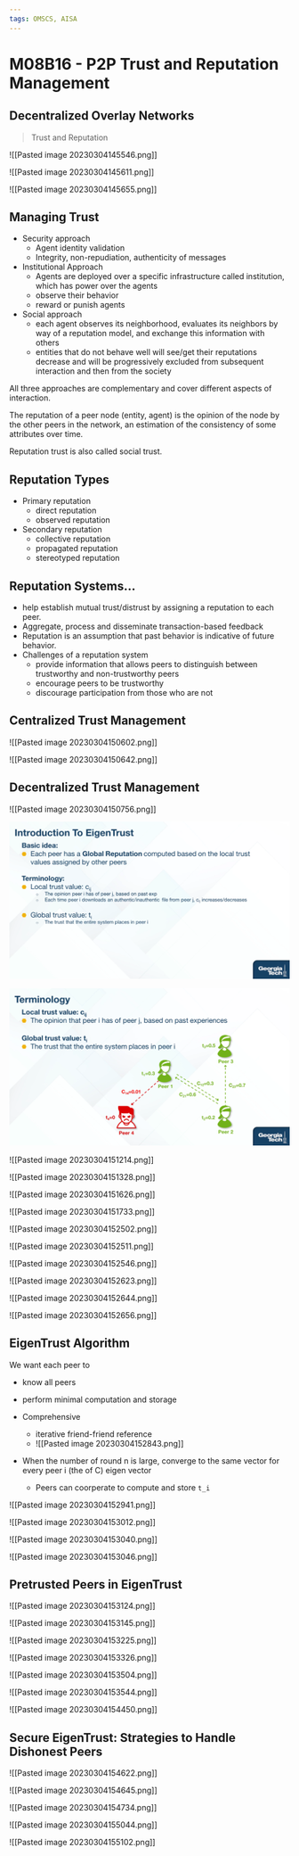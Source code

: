 ```yaml
---
tags: OMSCS, AISA
---
```

# M08B16 - P2P Trust and Reputation Management

## Decentralized Overlay Networks
> Trust and Reputation

![[Pasted image 20230304145546.png]]

![[Pasted image 20230304145611.png]]

![[Pasted image 20230304145655.png]]

## Managing Trust
- Security approach
	- Agent identity validation
	- Integrity, non-repudiation, authenticity of messages
- Institutional Approach
	- Agents are deployed over a specific infrastructure called institution, which has power over the agents
	- observe their behavior
	- reward or punish agents
- Social approach
	- each agent observes its neighborhood, evaluates its neighbors by way of a reputation model, and exchange this information with others
	- entities that do not behave well will see/get their reputations decrease and will be progressively excluded from subsequent interaction and then from the society

All three approaches are complementary and cover different aspects of interaction.

The reputation of a peer node (entity, agent) is the opinion of the node by the other peers in the network, an estimation of the consistency of some attributes over time.

Reputation trust is also called social trust.

## Reputation Types
- Primary reputation
	- direct reputation
	- observed reputation
- Secondary reputation
	- collective reputation
	- propagated reputation
	- stereotyped reputation

## Reputation Systems...
- help establish mutual trust/distrust by assigning a reputation to each peer.
- Aggregate, process and disseminate transaction-based feedback
- Reputation is an assumption that past behavior is indicative of future behavior.
- Challenges of a reputation system
	- provide information that allows peers to distinguish between trustworthy and non-trustworthy peers
	- encourage peers to be trustworthy
	- discourage participation from those who are not

## Centralized Trust Management
![[Pasted image 20230304150602.png]]

![[Pasted image 20230304150642.png]]

## Decentralized Trust Management
![[Pasted image 20230304150756.png]]

![](./images/Pasted%20image%2020230304150815.png)

![](./images/Pasted%20image%2020230304150940.png)

![[Pasted image 20230304151214.png]]

![[Pasted image 20230304151328.png]]

![[Pasted image 20230304151626.png]]

![[Pasted image 20230304151733.png]]

![[Pasted image 20230304152502.png]]

![[Pasted image 20230304152511.png]]

![[Pasted image 20230304152546.png]]

![[Pasted image 20230304152623.png]]

![[Pasted image 20230304152644.png]]

![[Pasted image 20230304152656.png]]

## EigenTrust Algorithm
We want each peer to 
- know all peers
- perform minimal computation and storage

- Comprehensive
	- iterative friend-friend reference
	- ![[Pasted image 20230304152843.png]]
- When the number of round n is large, converge to the same vector for every peer i (the of C) eigen vector
	- Peers can coorperate to compute and store `t_i`

![[Pasted image 20230304152941.png]]

![[Pasted image 20230304153012.png]]

![[Pasted image 20230304153040.png]]

![[Pasted image 20230304153046.png]]

## Pretrusted Peers in EigenTrust
![[Pasted image 20230304153124.png]]

![[Pasted image 20230304153145.png]]

![[Pasted image 20230304153225.png]]

![[Pasted image 20230304153326.png]]

![[Pasted image 20230304153504.png]]

![[Pasted image 20230304153544.png]]

![[Pasted image 20230304154450.png]]

## Secure EigenTrust: Strategies to Handle Dishonest Peers
![[Pasted image 20230304154622.png]]

![[Pasted image 20230304154645.png]]

![[Pasted image 20230304154734.png]]

![[Pasted image 20230304155044.png]]

![[Pasted image 20230304155102.png]]

